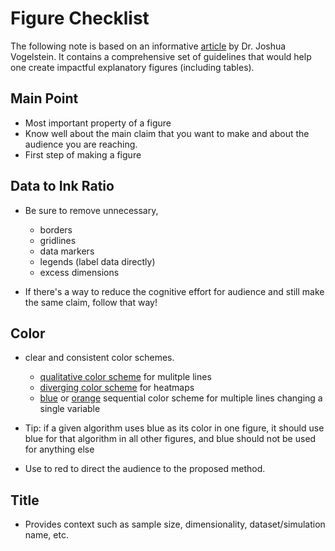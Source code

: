 # Figure Checklist 

The following note is based on an informative [article](https://bitsandbrains.io/2018/09/08/figures.html) by Dr. Joshua Vogelstein. It contains a comprehensive set of guidelines that would help one create impactful explanatory figures (including tables).

## Main Point 

* Most important property of a figure
* Know well about the main claim that you want to make and about the audience you are reaching.
* First step of making a figure

## Data to Ink Ratio

* Be sure to remove unnecessary, 
    * borders
    * gridlines
    * data markers
    * legends (label data directly)
    * excess dimensions

* If there's a way to reduce the cognitive effort for audience and still make the same claim, follow that way!

## Color

* clear and consistent color schemes.
    * [qualitative color scheme](https://colorbrewer2.org/#type=qualitative&scheme=Set1&n=9) for mulitple lines
    * [diverging color scheme](https://colorbrewer2.org/#type=diverging&scheme=PRGn&n=11) for heatmaps
    * [blue](https://colorbrewer2.org/#type=sequential&scheme=Blues&n=9) or [orange](https://colorbrewer2.org/#type=sequential&scheme=Oranges&n=9) sequential color scheme for multiple lines changing a single variable

* Tip: if a given algorithm uses blue as its color in one figure, it should use blue for that algorithm in all other figures, and blue should not be used for anything else
* Use to red to direct the audience to the proposed method.

## Title

* Provides context such as sample size, dimensionality, dataset/simulation name, etc.






